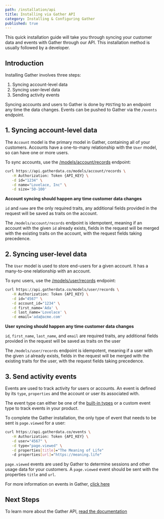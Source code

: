 ```yaml
---
path: /installation/api
title: Installing via Gather API
category: Installing & Configuring Gather
published: true
---
```


This quick installation guide will take you through syncing your customer data and events with Gather through our API. This installation method is usually followed by a developer.

## Introduction

Installing Gather involves three steps:

1.  Syncing account-level data
2.  Syncing user-level data
3.  Sending activity events

Syncing accounts and users to Gather is done by `POST`ing to an endpoint any time the data changes. Events can be pushed to Gather via the `/events` endpoint.

## 1. Syncing account-level data

The `Account` model is the primary model in Gather, containing all of your customers. Accounts have a one-to-many relationship with the `User` model, so can have one or more users.

To sync accounts, use the [/models/account/records](https://reload.api.dev.gatherdata.co/docs#operation/Sync%20an%20account) endpoint:

```bash
curl https://api.gatherdata.co/models/account/records \
   -H Authorization: Token {API_KEY} \
   -d id="1234" \
   -d name="Lovelace, Inc" \
   -d size='50-100'
```

**Account syncing should happen any time customer data changes**

`id` and `name` are the only required traits, any additional fields provided in the request will be saved as traits on the account.

The `/models/account/records` endpoint is idempotent, meaning if an account with the given `id` already exists, fields in the request will be merged with the existing traits on the account, with the request fields taking precedence.

## 2. Syncing user-level data

The `User` model is used to store end-users for a given account. It has a many-to-one relationship with an account.

To sync users, use the [/models/user/records](https://reload.api.dev.gatherdata.co/docs#operation/Sync%20a%User) endpoint:

```bash
curl https://api.gatherdata.co/models/user/records \
   -H Authorization: Token {API_KEY} \
   -d id="4567" \
   -d account_id="1234" \
   -d first_name='Ada' \
   -d last_name='Lovelace' \
   -d email='ada@acme.com'
```

**User syncing should happen any time customer data changes**

`id`, `first_name`, `last_name`, and `email` are required traits, any additional fields provided in the request will be saved as traits on the user

The `/models/user/records` endpoint is idempotent, meaning if a user with the given `id` already exists, fields in the request will be merged with the existing traits for the user, with the request fields taking precedence.

## 3. Send activity events

Events are used to track activity for users or accounts. An event is defined by its `type`, `properties` and the account or user its associated with.

The event type can either be one of the [built-in types](https://api.gatherdata.co/docs#tag/Event-Types) or a custom event type to track events in your product.

To complete the Gather installation, the only type of event that needs to be sent is `page.viewed` for a user:

```bash
curl https://api.gatherdata.co/events \
   -H Authorization: Token {API_KEY} \
   -d user="4567" \
   -d type="page.viewed" \
   -d properties[title]="The Meaning of Life"
   -d properties[url]="https://meaning.life"
```

`page.viewed` events are used by Gather to determine sessions and other usage data for your customers. A `page.viewed` event should be sent with the properties `title` and `url`.

For more information on events in Gather, [click here](https://api.gatherdata.co/docs#tag/Events)

## Next Steps

To learn more about the Gather API, [read the documentation](https://api.gatherdata.co/docs)
